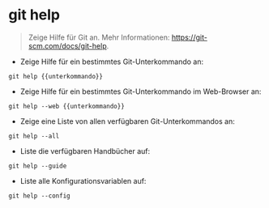 # git help

> Zeige Hilfe für Git an.
> Mehr Informationen: <https://git-scm.com/docs/git-help>.

- Zeige Hilfe für ein bestimmtes Git-Unterkommando an:

`git help {{unterkommando}}`

- Zeige Hilfe für ein bestimmtes Git-Unterkommando im Web-Browser an:

`git help --web {{unterkommando}}`

- Zeige eine Liste von allen verfügbaren Git-Unterkommandos an:

`git help --all`

- Liste die verfügbaren Handbücher auf:

`git help --guide`

- Liste alle Konfigurationsvariablen auf:

`git help --config`
